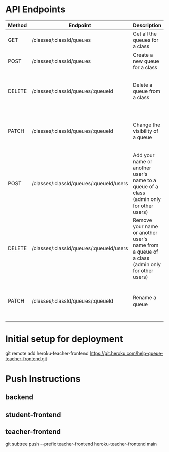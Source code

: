 # API Endpoints

| Method | Endpoint                                | Description                                                                                  | Parameters                                                       | Request Body                                                                      | Response                  |
| ------ | --------------------------------------- | -------------------------------------------------------------------------------------------- | ---------------------------------------------------------------- | --------------------------------------------------------------------------------- | ------------------------- |
| GET    | /classes/:classId/queues                | Get all the queues for a class                                                               | `classId`: The ID of the class                                   | None                                                                              | An array of queue objects |
| POST   | /classes/:classId/queues                | Create a new queue for a class                                                               | `classId`: The ID of the class                                   | {queueName: "new queue name"}                                                     | The created queue object  |
| DELETE | /classes/:classId/queues/:queueId       | Delete a queue from a class                                                                  | `classId`: The ID of the class<br>`queueId`: The ID of the queue | None                                                                              | The deleted queue object  |
| PATCH  | /classes/:classId/queues/:queueId       | Change the visibility of a queue                                                             | `classId`: The ID of the class<br>`queueId`: The ID of the queue | `{ visible: true\|false}`                                                         | The updated queue object  |
| POST   | /classes/:classId/queues/:queueId/users | Add your name or another user's name to a queue of a class (admin only for other users)      | `classId`: The ID of the class<br>`queueId`: The ID of the queue | {email: "user@example.com"} (optional)                                            | The updated queue object  |
| DELETE | /classes/:classId/queues/:queueId/users | Remove your name or another user's name from a queue of a class (admin only for other users) | `classId`: The ID of the class<br>`queueId`: The ID of the queue | {email: "user@example.com"} (optional), {resolutionStatus: "cancel" \| "resolve"} | The updated queue object  |
| PATCH  | /classes/:classId/queues/:queueId       | Rename a queue                                                                               | `classId`: The ID of the class<br>`queueId`: The ID of the queue | {queueName: "completed 8.1a"}                                                     | The updated queueName     |

# Initial setup for deployment

git remote add heroku-teacher-frontend https://git.heroku.com/help-queue-teacher-frontend.git

# Push Instructions

## backend

## student-frontend

## teacher-frontend

git subtree push --prefix teacher-frontend heroku-teacher-frontend main
